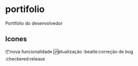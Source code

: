 # portifolio
Portifolio do desenvolvedor 

## Icones

:package:nova funcionalidade
:up:atualização 
:beatle:correção de bug
:checkered:release